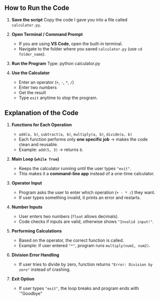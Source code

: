 ##  **How to Run the Code**

1. **Save the script**
   Copy the code I gave you into a file called `calculator.py`.

2. **Open Terminal / Command Prompt**

   * If you are using **VS Code**, open the built-in terminal.
   * Navigate to the folder where you saved `calculator.py` (use `cd folder_name`).

3. **Run the Program**
   Type:
   python calculator.py

4. **Use the Calculator**

   * Enter an operator (`+`, `-`, `*`, `/`)
   * Enter two numbers
   * Get the result
   * Type `exit` anytime to stop the program.



## Explanation of the Code

1. **Functions for Each Operation**

   * `add(a, b)`, `subtract(a, b)`, `multiply(a, b)`, `divide(a, b)`
   * Each function performs only **one specific job** → makes the code clean and reusable.
   * Example: `add(5, 3)` → returns `8`.

2. **Main Loop (`while True`)**

   * Keeps the calculator running until the user types `"exit"`.
   * This makes it a **command-line app** instead of a one-time calculator.

3. **Operator Input**

   * Program asks the user to enter which operation (`+ - * /`) they want.
   * If user types something invalid, it prints an error and restarts.

4. **Number Inputs**

   * User enters two numbers (`float` allows decimals).
   * Code checks if inputs are valid, otherwise shows `"Invalid input!"`.

5. **Performing Calculations**

   * Based on the operator, the correct function is called.
   * Example: if user entered `"*"`, program runs `multiply(num1, num2)`.

6. **Division Error Handling**

   * If user tries to divide by zero, function returns `"Error: Division by zero"` instead of crashing.

7. **Exit Option**

   * If user types `"exit"`, the loop breaks and program ends with `"Goodbye"

